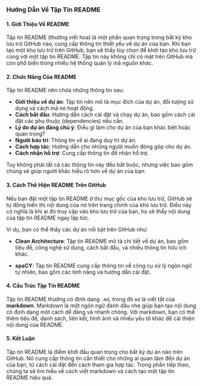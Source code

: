### Hướng Dẫn Về Tập Tin README

#### 1. Giới Thiệu Về README

Tập tin README (thường viết hoa) là một phần quan trọng trong bất kỳ kho lưu trữ GitHub nào, cung cấp thông tin thiết yếu về dự án của bạn. Khi bạn tạo một kho lưu trữ trên GitHub, bạn sẽ thấy tùy chọn để khởi tạo kho lưu trữ cùng với một tập tin README. Tập tin này không chỉ có mặt trên GitHub mà còn phổ biến trong nhiều hệ thống quản lý mã nguồn khác.

#### 2. Chức Năng Của README

Tập tin README nên chứa những thông tin sau:

- **Giới thiệu về dự án**: Tập tin nên mô tả mục đích của dự án, đối tượng sử dụng và cách mà nó hoạt động.
- **Cách bắt đầu**: Hướng dẫn cách cài đặt và chạy dự án, bao gồm cách cài đặt các phụ thuộc (dependencies) nếu cần.
- **Lý do dự án đáng chú ý**: Điều gì làm cho dự án của bạn khác biệt hoặc quan trọng?
- **Người bảo trì**: Thông tin về ai đang duy trì dự án.
- **Cách hợp tác**: Hướng dẫn cho những người muốn đóng góp cho dự án.
- **Cách nhận hỗ trợ**: Cung cấp thông tin để nhận hỗ trợ.

Tuy không phải tất cả các thông tin này đều bắt buộc, nhưng việc bao gồm chúng sẽ giúp người khác hiểu rõ hơn về dự án của bạn.

#### 3. Cách Thể Hiện README Trên GitHub

Nếu bạn đặt một tập tin README ở thư mục gốc của kho lưu trữ, GitHub sẽ tự động hiển thị nội dung của nó trên trang chính của kho lưu trữ. Điều này có nghĩa là khi ai đó truy cập vào kho lưu trữ của bạn, họ sẽ thấy nội dung của tập tin README ngay lập tức.

Ví dụ, bạn có thể thấy các dự án nổi bật trên GitHub như:

- **Clean Architecture**: Tập tin README mô tả chi tiết về dự án, bao gồm tiêu đề, công nghệ sử dụng, cách bắt đầu, và nhiều thông tin hữu ích khác.
  
- **spaCY**: Tập tin README cung cấp thông tin về công cụ xử lý ngôn ngữ tự nhiên, bao gồm các tính năng và hướng dẫn cài đặt.

#### 4. Cấu Trúc Tập Tin README

Tập tin README thường có định dạng `.md`, trong đó `md` là viết tắt của **markdown**. Markdown là một ngôn ngữ đánh dấu nhẹ giúp bạn tạo nội dung có định dạng một cách dễ dàng và nhanh chóng. Với markdown, bạn có thể thêm tiêu đề, danh sách, liên kết, hình ảnh và nhiều yếu tố khác để cải thiện nội dung của README.

#### 5. Kết Luận

Tập tin README là điểm khởi đầu quan trọng cho bất kỳ dự án nào trên GitHub. Nó cung cấp thông tin cần thiết cho những ai quan tâm đến dự án của bạn, từ cách cài đặt đến cách tham gia hợp tác. Trong phần tiếp theo, chúng ta sẽ tìm hiểu về cách viết markdown và cách tạo một tập tin README hiệu quả.
